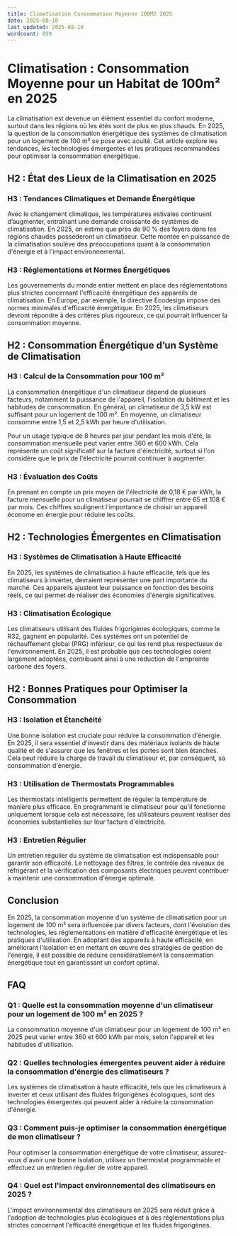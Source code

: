 ```yaml
---
title: Climatisation Consommation Moyenne 100M2 2025
date: 2025-08-10
last_updated: 2025-08-10
wordcount: 859
---
```


# Climatisation : Consommation Moyenne pour un Habitat de 100m² en 2025

La climatisation est devenue un élément essentiel du confort moderne, surtout dans les régions où les étés sont de plus en plus chauds. En 2025, la question de la consommation énergétique des systèmes de climatisation pour un logement de 100 m² se pose avec acuité. Cet article explore les tendances, les technologies émergentes et les pratiques recommandées pour optimiser la consommation énergétique.

## H2 : État des Lieux de la Climatisation en 2025

### H3 : Tendances Climatiques et Demande Énergétique

Avec le changement climatique, les températures estivales continuent d’augmenter, entraînant une demande croissante de systèmes de climatisation. En 2025, on estime que près de 90 % des foyers dans les régions chaudes posséderont un climatiseur. Cette montée en puissance de la climatisation soulève des préoccupations quant à la consommation d'énergie et à l'impact environnemental.

### H3 : Réglementations et Normes Énergétiques

Les gouvernements du monde entier mettent en place des réglementations plus strictes concernant l'efficacité énergétique des appareils de climatisation. En Europe, par exemple, la directive Ecodesign impose des normes minimales d'efficacité énergétique. En 2025, les climatiseurs devront répondre à des critères plus rigoureux, ce qui pourrait influencer la consommation moyenne.

## H2 : Consommation Énergétique d’un Système de Climatisation

### H3 : Calcul de la Consommation pour 100 m²

La consommation énergétique d'un climatiseur dépend de plusieurs facteurs, notamment la puissance de l'appareil, l'isolation du bâtiment et les habitudes de consommation. En général, un climatiseur de 3,5 kW est suffisant pour un logement de 100 m². En moyenne, un climatiseur consomme entre 1,5 et 2,5 kWh par heure d'utilisation.

Pour un usage typique de 8 heures par jour pendant les mois d'été, la consommation mensuelle peut varier entre 360 et 600 kWh. Cela représente un coût significatif sur la facture d'électricité, surtout si l'on considère que le prix de l'électricité pourrait continuer à augmenter.

### H3 : Évaluation des Coûts

En prenant en compte un prix moyen de l'électricité de 0,18 € par kWh, la facture mensuelle pour un climatiseur pourrait se chiffrer entre 65 et 108 € par mois. Ces chiffres soulignent l'importance de choisir un appareil économe en énergie pour réduire les coûts.

## H2 : Technologies Émergentes en Climatisation

### H3 : Systèmes de Climatisation à Haute Efficacité

En 2025, les systèmes de climatisation à haute efficacité, tels que les climatiseurs à inverter, devraient représenter une part importante du marché. Ces appareils ajustent leur puissance en fonction des besoins réels, ce qui permet de réaliser des économies d'énergie significatives.

### H3 : Climatisation Écologique

Les climatiseurs utilisant des fluides frigorigènes écologiques, comme le R32, gagnent en popularité. Ces systèmes ont un potentiel de réchauffement global (PRG) inférieur, ce qui les rend plus respectueux de l'environnement. En 2025, il est probable que ces technologies soient largement adoptées, contribuant ainsi à une réduction de l'empreinte carbone des foyers.

## H2 : Bonnes Pratiques pour Optimiser la Consommation

### H3 : Isolation et Étanchéité

Une bonne isolation est cruciale pour réduire la consommation d'énergie. En 2025, il sera essentiel d'investir dans des matériaux isolants de haute qualité et de s'assurer que les fenêtres et les portes sont bien étanches. Cela peut réduire la charge de travail du climatiseur et, par conséquent, sa consommation d'énergie.

### H3 : Utilisation de Thermostats Programmables

Les thermostats intelligents permettent de réguler la température de manière plus efficace. En programmant le climatiseur pour qu'il fonctionne uniquement lorsque cela est nécessaire, les utilisateurs peuvent réaliser des économies substantielles sur leur facture d'électricité.

### H3 : Entretien Régulier

Un entretien régulier du système de climatisation est indispensable pour garantir son efficacité. Le nettoyage des filtres, le contrôle des niveaux de réfrigérant et la vérification des composants électriques peuvent contribuer à maintenir une consommation d'énergie optimale.

## Conclusion

En 2025, la consommation moyenne d'un système de climatisation pour un logement de 100 m² sera influencée par divers facteurs, dont l'évolution des technologies, les réglementations en matière d'efficacité énergétique et les pratiques d'utilisation. En adoptant des appareils à haute efficacité, en améliorant l'isolation et en mettant en œuvre des stratégies de gestion de l'énergie, il est possible de réduire considérablement la consommation énergétique tout en garantissant un confort optimal.

## FAQ

### Q1 : Quelle est la consommation moyenne d'un climatiseur pour un logement de 100 m² en 2025 ?

La consommation moyenne d'un climatiseur pour un logement de 100 m² en 2025 peut varier entre 360 et 600 kWh par mois, selon l'appareil et les habitudes d'utilisation.

### Q2 : Quelles technologies émergentes peuvent aider à réduire la consommation d'énergie des climatiseurs ?

Les systèmes de climatisation à haute efficacité, tels que les climatiseurs à inverter et ceux utilisant des fluides frigorigènes écologiques, sont des technologies émergentes qui peuvent aider à réduire la consommation d'énergie.

### Q3 : Comment puis-je optimiser la consommation énergétique de mon climatiseur ?

Pour optimiser la consommation énergétique de votre climatiseur, assurez-vous d'avoir une bonne isolation, utilisez un thermostat programmable et effectuez un entretien régulier de votre appareil.

### Q4 : Quel est l'impact environnemental des climatiseurs en 2025 ?

L'impact environnemental des climatiseurs en 2025 sera réduit grâce à l'adoption de technologies plus écologiques et à des réglementations plus strictes concernant l'efficacité énergétique et les fluides frigorigènes.